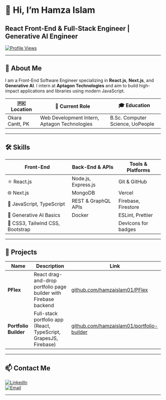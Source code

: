 <!-- README.md -->

# 👋 Hi, I’m Hamza Islam  
## React Front-End & Full-Stack Engineer | Generative AI Engineer  
[![Profile Views](https://komarev.com/ghpvc/?username=hamzaislam01&label=Profile%20views)](https://github.com/starhax4)  

---

## 🚀 About Me
I am a Front-End Software Engineer specializing in **React.js**, **Next.js**, and **Generative AI**. I intern at **Aptagon Technologies** and aim to build high-impact applications and libraries using modern JavaScript.  

| 🇵🇰 Location      | 💼 Current Role                                  | 🎓 Education                          |
|------------------|--------------------------------------------------|---------------------------------------|
| Okara Cantt, PK  | Web Development Intern, Aptagon Technologies     | B.Sc. Computer Science, UoPeople      |

---

## 🛠️ Skills
| Front-End                     | Back-End & APIs             | Tools & Platforms                        |
|-------------------------------|-----------------------------|------------------------------------------|
| ⚛️ React.js                   | Node.js, Express.js         | Git & GitHub                             |
| 🌐 Next.js                    | MongoDB                     | Vercel                                   |
| 📜 JavaScript, TypeScript     | REST & GraphQL APIs         | Firebase, Firestore                      |
| 🧩 Generative AI Basics       | Docker                      | ESLint, Prettier                         |
| 🎨 CSS3, Tailwind CSS, Bootstrap |                           | DevIcons for badges                      |

---

## 📂 Projects
| Name                     | Description                                                      | Link                                                                       |
|--------------------------|------------------------------------------------------------------|----------------------------------------------------------------------------|
| **PFlex**                | React drag-and-drop portfolio page builder with Firebase backend | [github.com/hamzaislam01/PFlex](https://github.com/starhax4/PFlex)               |
| **Portfolio Builder**    | Full-stack portfolio app (React, TypeScript, GrapesJS, Firebase) | [github.com/hamzaislam01/portfolio-builder](https://github.com/starhax4/PFlex) |


---

## 📫 Contact Me
[![LinkedIn](https://img.shields.io/badge/LinkedIn-Hamza%20Islam-blue?style=for-the-badge&logo=linkedin)](https://linkedin.com/in/hamzaislam01)  
[![Email](https://img.shields.io/badge/Email-hamzaislam01%40gmail.com-red?style=for-the-badge&logo=gmail)](mailto:starhax4@gmail.com.com)  

---

<!-- GitHub Topics for SEO: React, Front-End, Full-Stack, JavaScript, Next.js, GenAI, WebDevelopment -->
